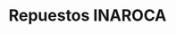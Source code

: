 ---
title: "Repuestos INAROCA"
url: /ciudad-guayana-puerto-ordaz/repuestos-inaroca/
shop: piezas de automóviles
---